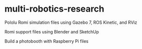 # multi-robotics-research
Pololu Romi simulation files using Gazebo 7, ROS Kinetic, and RViz 

Romi support files using Blender and SketchUp 

Build a photobooth with Raspberry Pi files 
